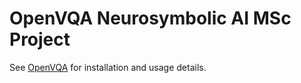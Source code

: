 # OpenVQA Neurosymbolic AI MSc Project
See [OpenVQA](https://openvqa.readthedocs.io/en/latest/index.html) for installation and usage details.
